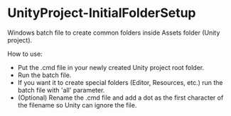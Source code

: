 # UnityProject-InitialFolderSetup
Windows batch file to create common folders inside Assets folder (Unity project).

How to use:
- Put the .cmd file in your newly created Unity project root folder.
- Run the batch file.
- If you want it to create special folders (Editor, Resources, etc.) run the batch file with 'all' parameter.
- (Optional) Rename the .cmd file and add a dot as the first character of the filename so Unity can ignore the file.
